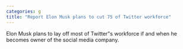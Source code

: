 ```yaml
---
categories: g
title: "Report Elon Musk plans to cut 75 of Twitter workforce"
---
```

Elon Musk plans to lay off most of Twitter"s workforce if and when he becomes owner of the social media company.